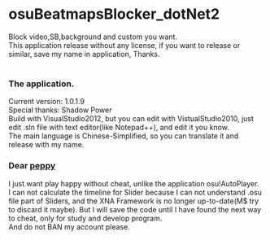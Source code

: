 osuBeatmapsBlocker_dotNet2
==========================

Block video,SB,background and custom you want.<br/>
This application release without any license, if you want to release or similar, save my name in application, Thanks.<br/>
<br/>
### The application.
Current version: 1.0.1.9<br/>
Special thanks: Shadow Power<br/>
Build with VisualStudio2012, but you can edit with VistualStudio2010, just edit .sln file with text editor(like Notepad++), and edit it you know.<br/>
The main language is Chinese-Simplified, so you can translate it and release with my name.<br/>
### Dear [peppy](http://osu.ppy.sh/u/2)
I just want play happy without cheat, unlike the application osu!AutoPlayer.<br/>
I can not calculate the timeline for Slider because I can not understand .osu file part of Sliders, and the XNA Framework is no longer up-to-date(M$ try to discard it maybe).
But I will save the code until I have found the next way to cheat, only for study and develop program.<br/>
And do not BAN my account please.